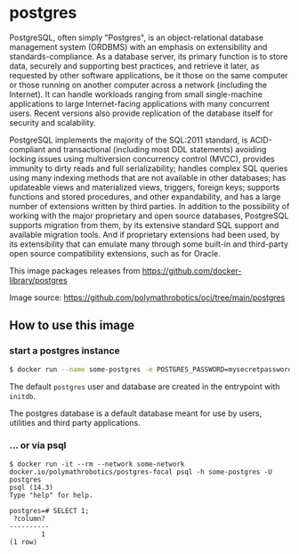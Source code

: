 # postgres

PostgreSQL, often simply "Postgres", is an object-relational database management system (ORDBMS) with an emphasis on extensibility and standards-compliance. As a database server, its primary function is to store data, securely and supporting best practices, and retrieve it later, as requested by other software applications, be it those on the same computer or those running on another computer across a network (including the Internet). It can handle workloads ranging from small single-machine applications to large Internet-facing applications with many concurrent users. Recent versions also provide replication of the database itself for security and scalability.

PostgreSQL implements the majority of the SQL:2011 standard, is ACID-compliant and transactional (including most DDL statements) avoiding locking issues using multiversion concurrency control (MVCC), provides immunity to dirty reads and full serializability; handles complex SQL queries using many indexing methods that are not available in other databases; has updateable views and materialized views, triggers, foreign keys; supports functions and stored procedures, and other expandability, and has a large number of extensions written by third parties. In addition to the possibility of working with the major proprietary and open source databases, PostgreSQL supports migration from them, by its extensive standard SQL support and available migration tools. And if proprietary extensions had been used, by its extensibility that can emulate many through some built-in and third-party open source compatibility extensions, such as for Oracle.

This image packages releases from https://github.com/docker-library/postgres

Image source: https://github.com/polymathrobotics/oci/tree/main/postgres

## How to use this image

### start a postgres instance

```bash
$ docker run --name some-postgres -e POSTGRES_PASSWORD=mysecretpassword -d docker.io/polymathrobotics/postgres-focal
```

The default `postgres` user and database are created in the entrypoint with `initdb`.

The postgres database is a default database meant for use by users, utilities and third party applications.

### ... or via psql

```
$ docker run -it --rm --network some-network docker.io/polymathrobotics/postgres-focal psql -h some-postgres -U postgres
psql (14.3)
Type "help" for help.

postgres=# SELECT 1;
 ?column? 
----------
        1
(1 row)
```
